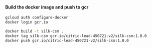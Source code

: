 #### Build the docker image and push to gcr

```bash
gcloud auth configure-docker
docker login gcr.io

docker build -t silk-csm .
docker tag silk-csm gcr.io/citric-lead-450721-v2/silk-csm:1.0.0
docker push gcr.io/citric-lead-450721-v2/silk-csm:1.0.0


```
